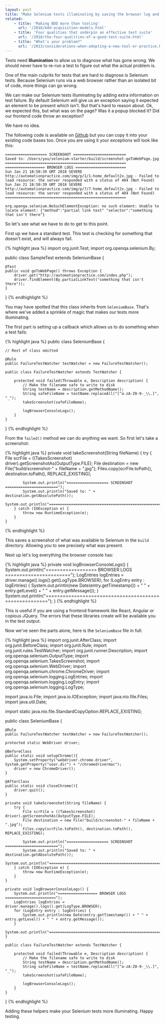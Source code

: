 ```yaml
---
layout: post
title: "Make Selenium tests illuminating by saving the browser log and a screenshot"
related: 
    - title: 'Making BDD more than tooling'
      url: '/2018/bdd-acquisition-models.html'
    - title: 'Four qualities that underpin an effective test suite'
      url: '/2018/the-four-qualities-of-a-good-test-suite.html'
    - title: "What's your problem?"
      url: '/2013/considerations-when-adopting-a-new-tool-or-practice.html'
---
```


Tests need  __Illumination__ to allow us to diagnose what has gone wrong. We should never have to re-run a test to figure out what the actual problem is.

One of the main culprits for tests that are hard to diagnose is Selenium tests. Because Selenium runs via a web browser rather than an isolated bit of code, more things can go wrong.

We can make our Selenium tests illuminating by adding extra information on test failure. By default Selenium will give us an exception saying it expected an element to be present which isn't. But that's hard to reason about. Ok, we expected this, but what was on the page? Was it a popup blocked it? Did our frontend code throw an exception? 

We have no idea.

The following code is available on [Github](https://github.com/joejag/selenium-java-screenshot-browser-logs-on-failure) but you can copy it into your existing code bases too. Once you are using it your exceptions will look like this:

```
=================== SCREENSHOT ========================
Saved to: /Users/you/selenium-starter/build/screenshot-goToWebPage.jpg
=======================================================
================== BROWSER LOGS =======================
Sun Jan 21 18:50:39 GMT 2018 SEVERE http://automationpractice.com/img/p/1/1-home_default2x.jpg - Failed to load resource: the server responded with a status of 404 (Not Found)
Sun Jan 21 18:50:39 GMT 2018 SEVERE http://automationpractice.com/img/p/7/7-home_default2x.jpg - Failed to load resource: the server responded with a status of 404 (Not Found)
=======================================================

org.openqa.selenium.NoSuchElementException: no such element: Unable to locate element: {"method":"partial link text" "selector":"something that isn't there"}

```

So let's see what we have to do to get to this point.

First up we have a standard test. This test is checking for something that doesn't exist, and will always fail.

{% highlight java %}
import org.junit.Test;
import org.openqa.selenium.By;

public class SampleTest extends SeleniumBase {

    @Test
    public void goToWebPage() throws Exception {
        driver.get("http://automationpractice.com/index.php");
        driver.findElement(By.partialLinkText("something that isn't there"));
    }
}
 {% endhighlight %}

You may have spotted that this class inherits from `SeleniumBase`. That's where we've added a sprinkle of magic that makes our tests more illuminating.

The first part is setting up a callback which allows us to do something when a test fails:

{% highlight java %}
public class SeleniumBase {

    // Rest of class omitted

    @Rule
    public FailureTestWatcher testWatcher = new FailureTestWatcher();

    public class FailureTestWatcher extends TestWatcher {

        protected void failed(Throwable e, Description description) {
            // Make the filename safe to write to disk
            String testName = description.getMethodName();
            String safeFileName = testName.replaceAll("[^a-zA-Z0-9-_\\.]", "_");
            takeScreenshot(safeFileName);

            logBrowserConsoleLogs();
        }
    }
}
 {% endhighlight %}

From the `failed()` method we can do anything we want. So first let's take a screenshot:


{% highlight java %}
    private void takeScreenshot(String fileName) {
        try {
            File scrFile = ((TakesScreenshot) driver).getScreenshotAs(OutputType.FILE);
            File destination = new File("build/screenshot-" + fileName + ".jpg");
            Files.copy(scrFile.toPath(), destination.toPath(), REPLACE_EXISTING);

            System.out.println("=================== SCREENSHOT ========================");
            System.out.println("Saved to: " + destination.getAbsolutePath());
            System.out.println("=======================================================");
        } catch (IOException e) {
            throw new RuntimeException(e);
        }
    }
 {% endhighlight %}

This saves a screenshot of what was available to Selenium in the `build` directory. Allowing you to see precisely what was present.

Next up let's log everything the browser console has:

{% highlight java %}
    private void logBrowserConsoleLogs() {
        System.out.println("================== BROWSER LOGS =======================");
        LogEntries logEntries = driver.manage().logs().get(LogType.BROWSER);
        for (LogEntry entry : logEntries) {
            System.out.println(new Date(entry.getTimestamp()) + " " + entry.getLevel() + " " + entry.getMessage());
        }
        System.out.println("=======================================================");
    }
 {% endhighlight %}

This is useful if you are using a frontend framework like React, Angular or copious JQuery. The errors that these libraries create will be available you in the test output.

Now we've seen the parts alone, here is the `SeleniumBase` file in full:


{% highlight java %}
import org.junit.AfterClass;
import org.junit.BeforeClass;
import org.junit.Rule;
import org.junit.rules.TestWatcher;
import org.junit.runner.Description;
import org.openqa.selenium.OutputType;
import org.openqa.selenium.TakesScreenshot;
import org.openqa.selenium.WebDriver;
import org.openqa.selenium.chrome.ChromeDriver;
import org.openqa.selenium.logging.LogEntries;
import org.openqa.selenium.logging.LogEntry;
import org.openqa.selenium.logging.LogType;

import java.io.File;
import java.io.IOException;
import java.nio.file.Files;
import java.util.Date;

import static java.nio.file.StandardCopyOption.REPLACE_EXISTING;

public class SeleniumBase {

    @Rule
    public FailureTestWatcher testWatcher = new FailureTestWatcher();

    protected static WebDriver driver;

    @BeforeClass
    public static void setupChrome(){
        System.setProperty("webdriver.chrome.driver", System.getProperty("user.dir") + "/chromedrivermac");
        driver = new ChromeDriver();
    }

    @AfterClass
    public static void closeChrome(){
        driver.quit();
    }

    private void takeScreenshot(String fileName) {
        try {
            File scrFile = ((TakesScreenshot) driver).getScreenshotAs(OutputType.FILE);
            File destination = new File("build/screenshot-" + fileName + ".jpg");
            Files.copy(scrFile.toPath(), destination.toPath(), REPLACE_EXISTING);

            System.out.println("=================== SCREENSHOT ========================");
            System.out.println("Saved to: " + destination.getAbsolutePath());
            System.out.println("=======================================================");
        } catch (IOException e) {
            throw new RuntimeException(e);
        }
    }

    private void logBrowserConsoleLogs() {
        System.out.println("================== BROWSER LOGS =======================");
        LogEntries logEntries = driver.manage().logs().get(LogType.BROWSER);
        for (LogEntry entry : logEntries) {
            System.out.println(new Date(entry.getTimestamp()) + " " + entry.getLevel() + " " + entry.getMessage());
        }
        System.out.println("=======================================================");
    }

    public class FailureTestWatcher extends TestWatcher {

        protected void failed(Throwable e, Description description) {
            // Make the filename safe to write to disk
            String testName = description.getMethodName();
            String safeFileName = testName.replaceAll("[^a-zA-Z0-9-_\\.]", "_");
            takeScreenshot(safeFileName);

            logBrowserConsoleLogs();
        }
    }
}
 {% endhighlight %}

Adding these helpers make your Selenium tests more illuminating. Happy testing.
